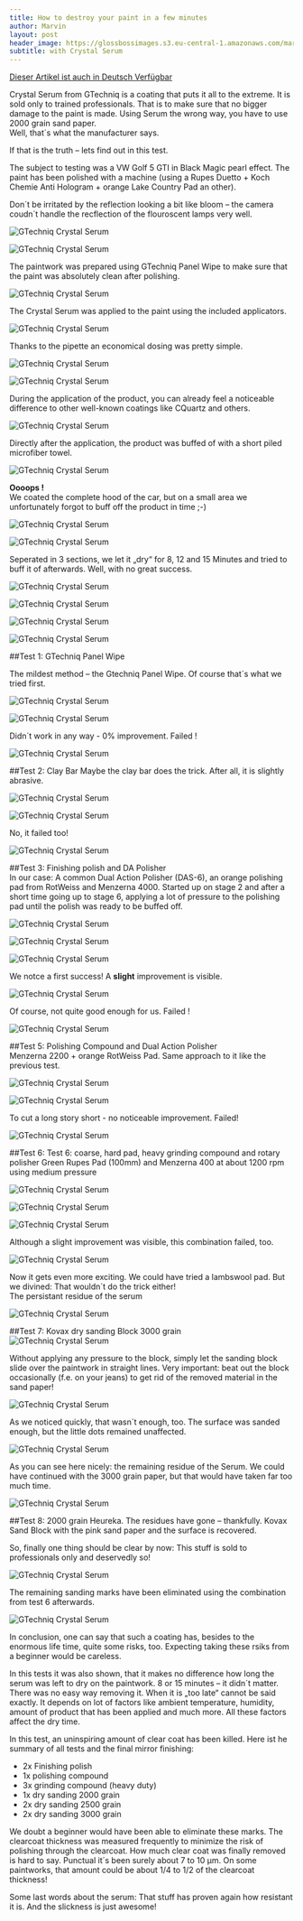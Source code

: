 ```yaml
---
title: How to destroy your paint in a few minutes
author: Marvin
layout: post
header_image: https://glossbossimages.s3.eu-central-1.amazonaws.com/marvin/serumschleifen/P1020282.JPG
subtitle: with Crystal Serum
---
```

<span class="wichtige-info-blau"><a href="/produkttest/gtechniq-crystal-serum-test-anwendung-auftrag/">Dieser Artikel ist auch in Deutsch Verfügbar</a></span>

Crystal Serum from GTechniq is a coating that puts it all to the extreme. It is sold only to trained professionals. That is to make sure that no bigger damage to the paint is made. Using Serum the wrong way, you have to use 2000 grain sand paper.  
Well, that´s what the manufacturer says.

If that is the truth – lets find out in this test.

The subject to testing was a VW Golf 5 GTI in Black Magic pearl effect. The paint has been polished with a machine (using a Rupes Duetto + Koch Chemie Anti Hologram + orange Lake Country Pad an other).

Don´t be irritated by the reflection looking a bit like bloom – the camera coudn´t handle the recflection of the flouroscent lamps very well.

![GTechniq Crystal Serum](https://glossbossimages.s3.eu-central-1.amazonaws.com/marvin/serumschleifen/P1020265.JPG)


![GTechniq Crystal Serum](https://glossbossimages.s3.eu-central-1.amazonaws.com/marvin/serumschleifen/P1020268.JPG)

The paintwork was prepared using GTechniq Panel Wipe to make sure that the paint was absolutely clean after polishing.

![GTechniq Crystal Serum](https://glossbossimages.s3.eu-central-1.amazonaws.com/marvin/serumschleifen/P1020269.JPG)

The Crystal Serum was applied to the paint using the included applicators.

![GTechniq Crystal Serum](https://glossbossimages.s3.eu-central-1.amazonaws.com/marvin/serumschleifen/P1020272.JPG)

Thanks to the pipette an economical dosing was pretty simple.

![GTechniq Crystal Serum](https://glossbossimages.s3.eu-central-1.amazonaws.com/marvin/serumschleifen/P1020273.JPG)


![GTechniq Crystal Serum](https://glossbossimages.s3.eu-central-1.amazonaws.com/marvin/serumschleifen/P1020275.JPG)

During the application of the product, you can already feel a noticeable difference to other well-known coatings like CQuartz and others.

![GTechniq Crystal Serum](https://glossbossimages.s3.eu-central-1.amazonaws.com/marvin/serumschleifen/P1020282.JPG)

Directly after the application, the product was buffed of with a short piled microfiber towel.

![GTechniq Crystal Serum](https://glossbossimages.s3.eu-central-1.amazonaws.com/marvin/serumschleifen/P1020279.JPG)

**Oooops !**  
We coated the complete hood of the car, but on a small area we unfortunately forgot to buff off the product in time ;-)

![GTechniq Crystal Serum](https://glossbossimages.s3.eu-central-1.amazonaws.com/marvin/serumschleifen/P1020280.JPG)


![GTechniq Crystal Serum](https://glossbossimages.s3.eu-central-1.amazonaws.com/marvin/serumschleifen/P1020281.JPG)

Seperated in 3 sections, we let it „dry“ for 8, 12 and 15 Minutes and tried to buff it of afterwards. Well, with no great success.

![GTechniq Crystal Serum](https://glossbossimages.s3.eu-central-1.amazonaws.com/marvin/serumschleifen/P1020283.JPG)


![GTechniq Crystal Serum](https://glossbossimages.s3.eu-central-1.amazonaws.com/marvin/serumschleifen/P1020284.JPG)


![GTechniq Crystal Serum](https://glossbossimages.s3.eu-central-1.amazonaws.com/marvin/serumschleifen/P1020285.JPG)


![GTechniq Crystal Serum](https://glossbossimages.s3.eu-central-1.amazonaws.com/marvin/serumschleifen/P1020289.JPG)

##Test 1: GTechniq Panel Wipe

The mildest method – the Gtechniq Panel Wipe. Of course that´s what we tried first.

![GTechniq Crystal Serum](https://glossbossimages.s3.eu-central-1.amazonaws.com/marvin/serumschleifen/P1020290.JPG)


![GTechniq Crystal Serum](https://glossbossimages.s3.eu-central-1.amazonaws.com/marvin/serumschleifen/P1020291.JPG)

Didn´t work in any way - 0% improvement. Failed !

![GTechniq Crystal Serum](https://glossbossimages.s3.eu-central-1.amazonaws.com/marvin/serumschleifen/P1020292.JPG)

##Test 2: Clay Bar
Maybe the clay bar does the trick. After all, it is slightly abrasive.

![GTechniq Crystal Serum](https://glossbossimages.s3.eu-central-1.amazonaws.com/marvin/serumschleifen/P1020294.JPG)


![GTechniq Crystal Serum](https://glossbossimages.s3.eu-central-1.amazonaws.com/marvin/serumschleifen/P1020295.JPG)

No, it failed too!

![GTechniq Crystal Serum](https://glossbossimages.s3.eu-central-1.amazonaws.com/marvin/serumschleifen/P1020296.JPG)

##Test 3: Finishing polish and DA Polisher    
In our case: A common Dual Action Polisher (DAS-6), an orange polishing pad from RotWeiss and Menzerna 4000. Started up on stage 2 and after a short time going up to stage 6, applying a lot of pressure to the polishing pad until the polish was ready to be buffed off.

![GTechniq Crystal Serum](https://glossbossimages.s3.eu-central-1.amazonaws.com/marvin/serumschleifen/P1020298.JPG)


![GTechniq Crystal Serum](https://glossbossimages.s3.eu-central-1.amazonaws.com/marvin/serumschleifen/P1020299.JPG)


![GTechniq Crystal Serum](https://glossbossimages.s3.eu-central-1.amazonaws.com/marvin/serumschleifen/P1020301.JPG)

We notce a first success! A **slight** improvement is visible.  

![GTechniq Crystal Serum](https://glossbossimages.s3.eu-central-1.amazonaws.com/marvin/serumschleifen/P1020302.JPG)

Of course, not quite good enough for us. Failed !

![GTechniq Crystal Serum](https://glossbossimages.s3.eu-central-1.amazonaws.com/marvin/serumschleifen/P1020303.JPG)

##Test 5: Polishing Compound and Dual Action Polisher  
Menzerna 2200 + orange RotWeiss Pad. Same approach to it like the previous test.  

![GTechniq Crystal Serum](https://glossbossimages.s3.eu-central-1.amazonaws.com/marvin/serumschleifen/P1020304.JPG)


![GTechniq Crystal Serum](https://glossbossimages.s3.eu-central-1.amazonaws.com/marvin/serumschleifen/P1020305.JPG)

To cut a long story short - no noticeable improvement. Failed!

![GTechniq Crystal Serum](https://glossbossimages.s3.eu-central-1.amazonaws.com/marvin/serumschleifen/P1020306.JPG)

##Test 6: Test 6: coarse, hard pad, heavy grinding compound and rotary polisher
Green Rupes Pad (100mm) and Menzerna 400 at about 1200 rpm using medium pressure

![GTechniq Crystal Serum](https://glossbossimages.s3.eu-central-1.amazonaws.com/marvin/serumschleifen/P1020307.JPG)


![GTechniq Crystal Serum](https://glossbossimages.s3.eu-central-1.amazonaws.com/marvin/serumschleifen/P1020308.JPG)


![GTechniq Crystal Serum](https://glossbossimages.s3.eu-central-1.amazonaws.com/marvin/serumschleifen/P1020309.JPG)

Although a slight improvement was visible, this combination failed, too.

![GTechniq Crystal Serum](https://glossbossimages.s3.eu-central-1.amazonaws.com/marvin/serumschleifen/P1020310.JPG)

Now it gets even more exciting. We could have tried a lambswool pad. But we divined: That wouldn´t do the trick either!    
The persistant residue of the serum  

![GTechniq Crystal Serum](https://glossbossimages.s3.eu-central-1.amazonaws.com/marvin/serumschleifen/P1020311.JPG)

##Test 7: Kovax dry sanding Block
3000 grain  
![GTechniq Crystal Serum](https://glossbossimages.s3.eu-central-1.amazonaws.com/marvin/serumschleifen/P1020312.JPG)

Without applying any pressure to the block, simply let the sanding block slide over the paintwork in straight lines. Very important: beat out the block occasionally (f.e. on your jeans) to get rid of the removed material in the sand paper!

![GTechniq Crystal Serum](https://glossbossimages.s3.eu-central-1.amazonaws.com/marvin/serumschleifen/P1020314.JPG)

As we noticed quickly, that wasn´t enough, too. The surface was sanded enough, but the little dots remained unaffected.

![GTechniq Crystal Serum](https://glossbossimages.s3.eu-central-1.amazonaws.com/marvin/serumschleifen/P1020315.JPG)

As you can see here nicely: the remaining residue of the Serum. We could have continued with the 3000 grain paper, but that would have taken far too much time.

![GTechniq Crystal Serum](https://glossbossimages.s3.eu-central-1.amazonaws.com/marvin/serumschleifen/P1020316.JPG)

##Test 8: 2000 grain
Heureka. The residues have gone – thankfully. Kovax Sand Block with the pink sand paper and the surface is recovered.

So, finally one thing should be clear by now: This stuff is sold to professionals only and deservedly so!


![GTechniq Crystal Serum](https://glossbossimages.s3.eu-central-1.amazonaws.com/marvin/serumschleifen/P1020319.JPG)

The remaining sanding marks have been eliminated using the combination from test 6 afterwards.

![GTechniq Crystal Serum](https://glossbossimages.s3.eu-central-1.amazonaws.com/marvin/serumschleifen/P1020321.JPG)

In conclusion, one can say that such a coating has, besides to the enormous life time, quite some risks, too. Expecting taking these rsiks from a beginner would be careless.

In this tests it was also shown, that it makes no difference how long the serum was left to dry on the paintwork. 8 or 15 minutes – it didn´t matter. There was no easy way removing it. When it is „too late“ cannot be said exactly. It depends on lot of factors like ambient temperature, humidity, amount of product that has been applied and much more. All these factors affect the dry time.

In this test, an uninspiring amount of clear coat has been killed. Here ist he summary of all tests and the final mirror finishing:

* 2x Finishing polish
* 1x polishing compound
* 3x grinding compound (heavy duty)
* 1x dry sanding 2000 grain
* 2x dry sanding 2500 grain
* 2x dry sanding 3000 grain

We doubt a beginner would have been able to eliminate these marks. The clearcoat thickness was measured frequently to minimize the risk of polishing through the clearcoat. How much clear coat was finally removed is hard to say. Punctual it´s been surely about 7 to 10 µm. On some paintworks, that amount could be about 1/4 to 1/2 of the clearcoat thickness!

Some last words about the serum: That stuff has proven again how resistant it is. And the slickness is just awesome!


